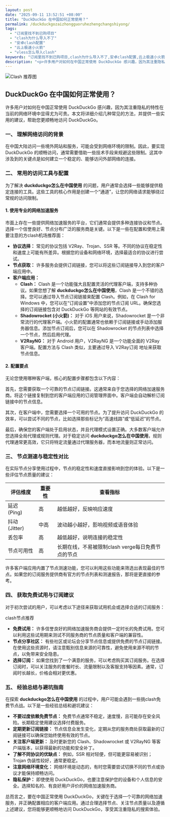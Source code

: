 ```yaml
---
layout: post
date: "2025-09-11 13:52:51 +08:00"
title: "DuckDuckGo 在中国如何正常使用？"
permalink: /duckduckgozaizhongguoruhezhengchangshiyong/
tags:
  - "订阅里找不到已购项目"
  - "clash为什么导入不了"
  - "安卓clash配置"
  - "云上极速小火箭"
  - "vless怎么导入clash"
keywords: "订阅里找不到已购项目,clash为什么导入不了,安卓clash配置,云上极速小火箭,vless怎么导入clash"
description: "<p>许多用户对如何在中国正常使用 DuckDuckGo 感兴趣，因为其注重隐私的特性在当前的网络环境中显得尤为可贵。本文将详细介绍几种常见的方法，并提供一些实用的建议，帮助您更顺畅地访问 DuckDuckGo。</p>"
---
```


![Clash 推荐图](https://clashjd.github.io/assets/img/节点订阅推荐.png)

## DuckDuckGo 在中国如何正常使用？

<p>许多用户对如何在中国正常使用 DuckDuckGo 感兴趣，因为其注重隐私的特性在当前的网络环境中显得尤为可贵。本文将详细介绍几种常见的方法，并提供一些实用的建议，帮助您更顺畅地访问 DuckDuckGo。</p>
<h3>一、 理解网络访问的背景</h3>
<p>在中国大陆访问一些境外网站和服务，可能会受到网络环境的限制。因此，要实现 DuckDuckGo 的顺畅访问，通常需要借助一些技术手段来规避这些限制。这其中涉及到的关键点是如何建立一个稳定的、能够访问外部网络的连接。</p>
<h3>二、 常用的访问工具与配置</h3>
<p>为了解决 <strong>duckduckgo怎么在中国使用</strong> 的问题，用户通常会选择一些能够提供稳定连接的工具。这些工具的核心作用是创建一个“通道”，让您的网络请求能够绕过常规的访问限制。</p>
<h4>1. 使用专业的网络加速服务</h4>
<p>市面上存在一些提供网络加速服务的平台，它们通常会提供多种连接协议和节点。选择一个信誉良好、节点分布广泛的服务商是关键。以下是一些在配置和使用上需要注意的方clash机场推荐面：</p>
<ul>
<li><strong>协议选择：</strong> 常见的协议包括 V2Ray、Trojan、SSR 等。不同的协议在稳定性和速度上可能有所差异。根据您的设备和网络环境，选择最适合的协议进行尝试。</li>
<li><strong>节点获取：</strong> 许多服务会提供订阅链接，您可以将这些订阅链接导入到您的客户端应用中。</li>
<li><strong>客户端应用：</strong>
<ul>
<li><strong>Clash：</strong> Clash 是一个功能强大且配置灵活的代理客户端，支持多种协议。如果您想了解 <strong>duckduckgo怎么在中国使用</strong>，Clash 是一个不错的选择。您可以通过导入节点订阅链接来配置 Clash。例如，在 Clash for Windows 中，您可以在“订阅设置”中添加您的节点订阅 URL。确保您选择的订阅链接包含对 DuckDuckGo 等网站的有效节点。</li>
<li><strong>Shadowrocket (小火箭)：</strong> 对于 iOS 用户来说，Shadowrocket 是一个非常流行的代理客户端。小火箭的配置通常也依赖于订阅链接或手动添加服务器信息。添加节点订阅后，您可以在 Shadowrocket 的节点列表中选择一个节点，然后启用代理。</li>
<li><strong>V2RayNG：</strong> 对于 Android 用户，V2RayNG 是一个功能全面的 V2Ray 客户端。配置方法与 Clash 类似，主要通过导入 V2Ray订阅 地址来获取节点信息。</li>
</ul>
</li>
</ul>
<h4>2. 配置要点</h4>
<p>无论您使用哪种客户端，核心的配置步骤都包含以下内容：</p>
<p>首先，您需要获取一个可靠的节点订阅链接。这通常来自于您选择的网络加速服务商。将这个链接复制到您的客户端应用的订阅管理界面中。客户端会自动解析订阅链接中的节点信息。</p>
<p>其次，在客户端中，您需要选择一个可用的节点。为了提升访问 DuckDuckGo 的效率，可以尝试不同的节点，比如选择那些标记为“高速线路”或“低延迟”的节点。</p>
<p>最后，确保您的客户端处于启用状态，并且代理模式设置正确。大多数客户端允许您选择全局代理或规则代理。对于稳定访问 <strong>duckduckgo怎么在中国使用</strong>，规则代理通常更高效，它只将特定流量通过代理服务器，而本地流量则正常访问。</p>
<h3>三、 节点测速与稳定性对比</h3>
<p>在实际节点分享使用过程中，节点的稳定性和速度直接影响到您的体验。以下是一些评估节点质量的建议：</p>
<table>
<thead>
<tr>
<th>评估维度</th>
<th>重要性</th>
<th>查看指标</th>
</tr>
</thead>
<tbody>
<tr>
<td>延迟 (Ping)</td>
<td>高</td>
<td>越低越好，反映响应速度</td>
</tr>
<tr>
<td>抖动 (Jitter)</td>
<td>中高</td>
<td>波动越小越好，影响视频或语音体验</td>
</tr>
<tr>
<td>丢包率</td>
<td>高</td>
<td>越低越好，说明连接的稳定性</td>
</tr>
<tr>
<td>节点可用性</td>
<td>高</td>
<td>长期在线，不易被限制clash verge每日免费节点的节点</td>
</tr>
</tbody>
</table>
<p>许多客户端应用内置了节点测速功能，您可以利用这些功能来筛选出表现最佳的节点。如果您的订阅服务提供商有官方的节点列表和测速报告，那将是更直接的参考。</p>
<h3>四、 获取免费试用与订阅建议</h3>
<p>对于初次尝试的用户，可以考虑以下途径来获取试用机会或选择合适的订阅服务：</p>
clash节点推荐<ul>
<li><strong>免费试用：</strong> 许多信誉良好的网络加速服务商会提供一定时长的免费试用。您可以利用这些试用期来测试不同服务商的节点质量和客户端的兼容性。</li>
<li><strong>节点分享社区：</strong> 有些社区或论坛会分享节点信息或提供免费的节点订阅链接。在使用这些资源时，请注意甄别信息来源的可靠性，避免使用来源不明的节点，以免带来安全隐患。</li>
<li><strong>选择订阅：</strong> 如果您找到了一个满意的服务，可以考虑购买其订阅服务。在选择订阅时，可以关注服务的套餐时长、流量限制以及客服支持等因素。通常，订阅时长越长，价格会相对更优惠。</li>
</ul>
<h3>五、 经验总结与避坑指南</h3>
<p>在探索 <strong>duckduckgo怎么在中国使用</strong> 的过程中，用户可能会遇到一些挑clash免费节点战。以下是一些经验总结和避坑建议：</p>
<ul>
<li><strong>不要过度依赖免费节点：</strong> 免费节点通常不稳定，速度慢，且可能存在安全风险。长期稳定使用建议选择付费服务。</li>
<li><strong>定期更新订阅链接：</strong> 节点信息会发生变化，定期从您的服务商处获取最新的订阅链接可以确保您始终使用有效的节点。</li>
<li><strong>关注客户端更新：</strong> 及时更新您的 Clash、Shadowrocket 或 V2RayNG 等客户端版本，以获得最新的功能和安全补丁。</li>
<li><strong>了解不同协议的优缺点：</strong> 例如，SSR 相对轻便，但可能更容易被识别；Trojan 伪装性较好，通常更稳定。</li>
<li><strong>注意网络环境变化：</strong> 网络环境是动态的，有时您需要尝试切换不同的节点或协议才能保持顺畅访问。</li>
<li><strong>隐私保护：</strong> 即使使用 DuckDuckGo，也要注意保护您的设备和个人信息的安全。选择知名的、有良好用户评价的网络加速服务商。</li>
</ul>
<p>总而言之，要在中国正常使用 DuckDuckGo，关键在于选择一个可靠的网络加速服务，并正确配置相应的客户端应用。通过合理选择节点、关注节点质量以及遵循上述建议，您将能够更顺畅地访问 DuckDuckGo，享受其注重隐私的搜索体验。</p>